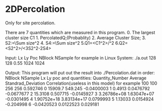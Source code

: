 # 2DPercolation

Only for site percolation.

There are 7 quantities which are measured in this program.
	0. The largest cluster size C1
	1. PercolatedQ;(Probablity)
	2. Average Cluster Size;
	3. S2:=\Sum size^2
	4. S4:=\Sum size^2
	5.Q1=<C1^2>/<C1>^2
	6.Q2=<S2^2>/<3S2^2-2S4>


Input:
Lx Ly Poc NBlock NSample
for example in Linux System:
./a.out 128 128 0.55 1024 1024

Output:
This program will put out the result into ./Percolation.dat
in order:
NBlock NSample Lx Ly poc 
and quantities:
Quantity_Number  Average  Standrad_Deviation	Correlation(useless in this model)
for example
100	100	256    256	 0.592746 0	15909.7	549.245	-0.0400003 1	0.4913	0.0476792	-0.0677677 2	15.3108	0.507715	-0.0145927 3	3.26786e+08	1.63047e+07	-0.0301495 4	1.90752e+18	3.83134e+17	0.0799993 5	1.13033	0.0154924	-0.204998 6	-0.0420523	0.0122523	0.029181 

